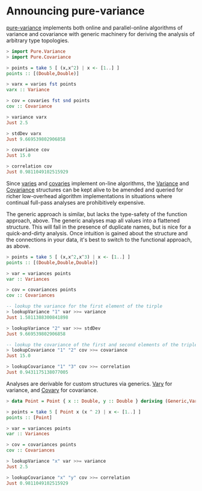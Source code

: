 # Announcing pure-variance

[pure-variance](/doc/pure-variance/latest) implements both online and parallel-online algorithms of variance and covariance with generic machinery for deriving the analysis of arbitrary type topologies.

```haskell
> import Pure.Variance
> import Pure.Covariance

> points = take 5 [ (x,x^2) | x <- [1..] ]
points :: [(Double,Double)]

> varx = varies fst points
varx :: Variance  

> cov = covaries fst snd points
cov :: Covariance

> variance varx
Just 2.5

> stdDev varx
Just 9.669539802906858

> covariance cov
Just 15.0

> correlation cov
Just 0.9811049102515929
```

Since [varies](/doc/pure-variance/latest/Pure.Variance/varies) and [covaries](/doc/pure-variance/latest/Pure.Covariance/covaries) implement on-line algorithms, the [Variance](/doc/pure-variance/latest/Pure.Variance/data%20Variance) and [Covariance](/doc/pure-variance/latest/Pure.Covariance/data%20Covariance) structures can be kept alive to be amended and queried for richer low-overhead algorithm implementations in situations where continual full-pass analyses are prohibitively expensive.

The generic approach is similar, but lacks the type-safety of the function approach, above. The generic analyses map all values into a flattened structure. This will fail in the presence of duplicate names, but is nice for a quick-and-dirty analysis. Once intuition is gained about the structure and the connections in your data, it's best to switch to the functional approach, as above.

```haskell
> points = take 5 [ (x,x^2,x^3) | x <- [1..] ]
points :: [(Double,Double,Double)]

> var = variances points
var :: Variances  

> cov = covariances points
cov :: Covariances

-- lookup the variance for the first element of the tirple
> lookupVariance "1" var >>= variance
Just 1.5811388300841898

> lookupVariance "2" var >>= stdDev
Just 9.669539802906858

-- lookup the covariance of the first and second elements of the triple
> lookupCovariance "1" "2" cov >>= covariance
Just 15.0

> lookupCovariance "1" "3" cov >>= correlation
Just 0.9431175138077005
```

Analyses are derivable for custom structures via generics. [Vary](/doc/pure-variance/latest/Pure.Variance/class%20Vary) for variance, and [Covary](/doc/pure-variance/latest/Pure.Covariance/class%20Covary) for covariance.

```haskell
> data Point = Point { x :: Double, y :: Double } deriving (Generic,Vary,Covary)

> points = take 5 [ Point x (x ^ 2) | x <- [1..] ]
points :: [Point]

> var = variances points
var :: Variances  

> cov = covariances points
cov :: Covariances

> lookupVariance "x" var >>= variance
Just 2.5

> lookupCovariance "x" "y" cov >>= correlation
Just 0.9811049102515929
```



